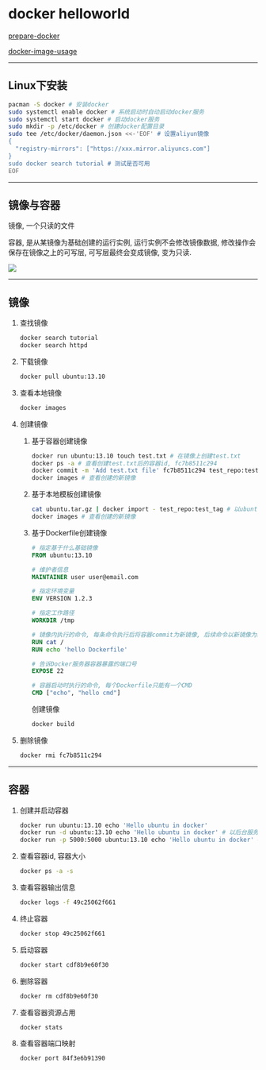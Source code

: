# docker helloworld

[prepare-docker](http://www.docker.org.cn/book/docker/prepare-docker-5.html)

[docker-image-usage](http://www.runoob.com/docker/docker-image-usage.html)


------

## Linux下安装

```bash
pacman -S docker # 安装docker
sudo systemctl enable docker # 系统启动时自动启动docker服务
sudo systemctl start docker # 启动docker服务
sudo mkdir -p /etc/docker # 创建docker配置目录
sudo tee /etc/docker/daemon.json <<-'EOF' # 设置aliyun镜像
{
  "registry-mirrors": ["https://xxx.mirror.aliyuncs.com"]
}
sudo docker search tutorial # 测试是否可用
EOF
```

------

## 镜像与容器

镜像, 一个只读的文件

容器, 是从某镜像为基础创建的运行实例, 运行实例不会修改镜像数据, 修改操作会保存在镜像之上的可写层, 可写层最终会变成镜像, 变为只读.

![](pictures/cf005ad693f3a8cad41556ef3145529016a5a1f6.png)

------

## 镜像

1.  查找镜像

    ```bash
    docker search tutorial
    docker search httpd
    ```

1.  下载镜像

    ```bash
    docker pull ubuntu:13.10
    ```

1.  查看本地镜像

    ```bash
    docker images
    ```

1.  创建镜像

    1.  基于容器创建镜像

        ```bash
        docker run ubuntu:13.10 touch test.txt # 在镜像上创建test.txt
        docker ps -a # 查看创建test.txt后的容器id, fc7b8511c294
        docker commit -m 'Add test.txt file' fc7b8511c294 test_repo:test_tag # 用容器id fc7b8511c294创建新镜像
        docker images # 查看创建的新镜像
        ```

    2.  基于本地模板创建镜像

        ```bash
        cat ubuntu.tar.gz | docker import - test_repo:test_tag # 以ubuntu.tar.gz为模板创建镜像
        docker images # 查看创建的新镜像
        ```

    3.  基于Dockerfile创建镜像

        ```dockerfile
        # 指定基于什么基础镜像
        FROM ubuntu:13.10

        # 维护者信息
        MAINTAINER user user@email.com

        # 指定环境变量
        ENV VERSION 1.2.3

        # 指定工作路径
        WORKDIR /tmp

        # 镜像内执行的命令, 每条命令执行后将容器commit为新镜像, 后续命令以新镜像为基础镜像
        RUN cat /
        RUN echo 'hello Dockerfile'

        # 告诉Docker服务器容器暴露的端口号
        EXPOSE 22

        # 容器启动时执行的命令, 每个Dockerfile只能有一个CMD
        CMD ["echo", "hello cmd"]
        ```

        创建镜像

        ```bash
        docker build
        ```

1.  删除镜像

    ```bash
    docker rmi fc7b8511c294
    ```



------

## 容器

1.  创建并启动容器

    ```bash
    docker run ubuntu:13.10 echo 'Hello ubuntu in docker'
    docker run -d ubuntu:13.10 echo 'Hello ubuntu in docker' # 以后台服务运行
    docker run -p 5000:5000 ubuntu:13.10 echo 'Hello ubuntu in docker' # 映射端口5000到5000
    ```

1.  查看容器id, 容器大小

    ```bash
    docker ps -a -s
    ```

1.  查看容器输出信息

    ```bash
    docker logs -f 49c25062f661
    ```

1.  终止容器

    ```bash
    docker stop 49c25062f661
    ```

1.  启动容器

    ```bash
    docker start cdf8b9e60f30
    ```

1.  删除容器

    ```bash
    docker rm cdf8b9e60f30
    ```

1.  查看容器资源占用

    ```bash
    docker stats
    ```
1.  查看容器端口映射

    ```bash
    docker port 84f3e6b91390
    ```

